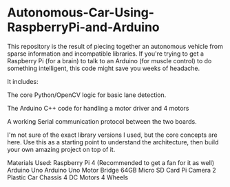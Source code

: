 # Autonomous-Car-Using-RaspberryPi-and-Arduino
This repository is the result of piecing together an autonomous vehicle from sparse information and incompatible libraries. If you're trying to get a Raspberry Pi (for a brain) to talk to an Arduino (for muscle control) to do something intelligent, this code might save you weeks of headache.

It includes:

The core Python/OpenCV logic for basic lane detection.

The Arduino C++ code for handling a motor driver and 4 motors

A working Serial communication protocol between the two boards.

I'm not sure of the exact library versions I used, but the core concepts are here. Use this as a starting point to understand the architecture, then build your own amazing project on top of it.

Materials Used:
Raspberry Pi 4 (Recommended to get a fan for it as well)
Arduino Uno
Arduino Uno Motor Bridge
64GB Micro SD Card
Pi Camera 2
Plastic Car Chassis
4 DC Motors
4 Wheels
